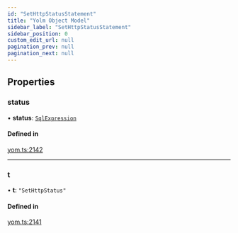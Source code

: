 ```yaml
---
id: "SetHttpStatusStatement"
title: "Yolm Object Model"
sidebar_label: "SetHttpStatusStatement"
sidebar_position: 0
custom_edit_url: null
pagination_prev: null
pagination_next: null
---
```


## Properties

### status

• **status**: [`SqlExpression`](../modules.md#sqlexpression)

#### Defined in

[yom.ts:2142](https://github.com/yolmio/boost/blob/964b449/src/yom.ts#L2142)

___

### t

• **t**: ``"SetHttpStatus"``

#### Defined in

[yom.ts:2141](https://github.com/yolmio/boost/blob/964b449/src/yom.ts#L2141)
